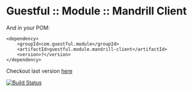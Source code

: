 Guestful :: Module :: Mandrill Client
=====================================

And in your POM:

```
<dependency>
    <groupId>com.guestful.module</groupId>
    <artifactId>guestful.module.mandrill-client</artifactId>
    <version>?</version>
</dependency>
```

Checkout last version [here](https://bintray.com/guestful/maven/guestful.module.mandrill-client/view)

[![Build Status](https://drone.io/github.com/guestful/module.mandrill-client/status.png)](https://drone.io/github.com/guestful/module.mandrill-client/latest)
